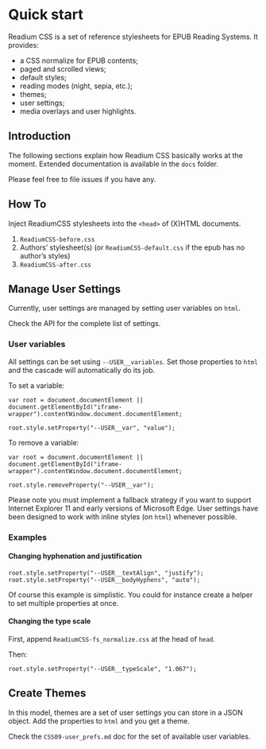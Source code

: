 # Quick start

Readium CSS is a set of reference stylesheets for EPUB Reading Systems. It provides: 

- a CSS normalize for EPUB contents;
- paged and scrolled views;
- default styles;
- reading modes (night, sepia, etc.);
- themes;
- user settings;
- media overlays and user highlights.

## Introduction

The following sections explain how Readium CSS basically works at the moment. Extended documentation is available in the `docs` folder.

Please feel free to file issues if you have any.

## How To

Inject ReadiumCSS stylesheets into the `<head>` of (X)HTML documents. 

1. `ReadiumCSS-before.css`
2. Authors’ stylesheet(s) (or `ReadiumCSS-default.css` if the epub has no author’s styles)
3. `ReadiumCSS-after.css`

## Manage User Settings

Currently, user settings are managed by setting user variables on `html`.

Check the API for the complete list of settings.

### User variables

All settings can be set using `--USER__variables`. Set those properties to `html` and the cascade will automatically do its job.

To set a variable:

```
var root = document.documentElement || document.getElementById("iframe-wrapper").contentWindow.document.documentElement; 

root.style.setProperty("--USER__var", "value");
```

To remove a variable:

```
var root = document.documentElement || document.getElementById("iframe-wrapper").contentWindow.document.documentElement; 

root.style.removeProperty("--USER__var");
```

Please note you must implement a fallback strategy if you want to support Internet Explorer 11 and early versions of Microsoft Edge. User settings have been designed to work with inline styles (on `html`) whenever possible.

### Examples

#### Changing hyphenation and justification

```
root.style.setProperty("--USER__textAlign", "justify");
root.style.setProperty("--USER__bodyHyphens", "auto");
```

Of course this example is simplistic. You could for instance create a helper to set multiple properties at once.

#### Changing the type scale 

First, append `ReadiumCSS-fs_normalize.css` at the head of `head`.

Then:

```
root.style.setProperty("--USER__typeScale", "1.067");
```

## Create Themes

In this model, themes are a set of user settings you can store in a JSON object. Add the properties to `html` and you get a theme.

Check the `CSS09-user_prefs.md` doc for the set of available user variables.